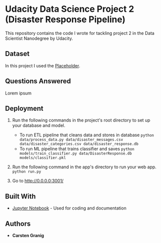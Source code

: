 # Udacity Data Science Project 2 (Disaster Response Pipeline)

This repository contains the code I wrote for tackling project 2 in the Data Scientist Nanodegree by Udacity.

## Dataset

In this project I used the [Placeholder](https://www.kaggle.com/). 

## Questions Answered

Lorem ipsum

## Deployment

1. Run the following commands in the project's root directory to set up your database and model.

    - To run ETL pipeline that cleans data and stores in database
        `python data/process_data.py data/disaster_messages.csv data/disaster_categories.csv data/disaster_response.db`
    - To run ML pipeline that trains classifier and saves
        `python models/train_classifier.py data/DisasterResponse.db models/classifier.pkl`

2. Run the following command in the app's directory to run your web app.
    `python run.py`

3. Go to http://0.0.0.0:3001/

## Built With

* [Jupyter Notebook](https://jupyter.org) - Used for coding and documentation


## Authors

* **Carsten Granig**


